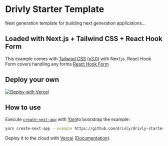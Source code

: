 # Drivly Starter Template 
Next generation template for building next generation applications...

## Loaded with Next.js + Tailwind CSS + React Hook Form
This example comes with [Tailwind CSS](https://tailwindcss.com/) [(v3.0)](https://tailwindcss.com/blog/tailwindcss-v3) with Next.js. 
React Hook Form covers handling any forms [React Hook Form](https://react-hook-form.com/)

## Deploy your own

[![Deploy with Vercel](https://vercel.com/button)](https://vercel.com/new/git/external?repository-url=https://github.com/drivly/drivly-starter&project-name=your-app-with-drivly&repository-name=your-app-with-drivly)

## How to use

Execute [`create-next-app`](https://github.com/vercel/next.js/tree/canary/packages/create-next-app) with [Yarn](https://yarnpkg.com/lang/en/docs/cli/create/)to bootstrap the example:

```bash
yarn create-next-app --example https://github.com/drivly/drivly-starter your-app-with-drivly
```

Deploy it to the cloud with [Vercel](https://vercel.com/new?utm_source=github&utm_medium=readme&utm_campaign=next-example) ([Documentation](https://nextjs.org/docs/deployment)).
